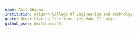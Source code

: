 ```yaml
---
name: Amit Sharma
institution: Aligarh College Of Engineering and Technolgy
quote: Never Give up It's Your Life Make It Large.
github_user: Amitsharma45
---
```

